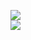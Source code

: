 [![](https://img.shields.io/badge/Made%20With-Github%20Spray-lightgrey.svg?style=for-the-badge&logo=github)](https://github.com/Annihil/github-spray#6841)  
[![](https://i.imgur.com/2DrTn0Z.gif)](https://github.com/Annihil/github-spray)